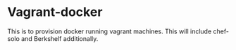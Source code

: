# Vagrant-docker
This is to provision docker running vagrant machines. This will include chef-solo and Berkshelf additionally.
